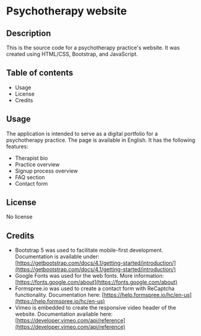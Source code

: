 # Psychotherapy website

## Description

This is the source code for a psychotherapy practice's website. It was created using HTML/CSS, Bootstrap, and JavaScript.

## Table of contents

- Usage
- License
- Credits

## Usage

The application is intended to serve as a digital portfolio for a psychotherapy practice. The page is available in English. It has the following features:
- Therapist bio
- Practice overview
- Signup process overview
- FAQ section
- Contact form

## License

No license

## Credits

- Bootstrap 5 was used to facilitate mobile-first development. Documentation is available under: [https://getbootstrap.com/docs/4.1/getting-started/introduction/](https://getbootstrap.com/docs/4.1/getting-started/introduction/)
- Google Fonts was used for the web fonts. More information: [https://fonts.google.com/about](https://fonts.google.com/about)
- Formspree.io was used to create a contact form with ReCaptcha functionality. Documentation here: [https://help.formspree.io/hc/en-us](https://help.formspree.io/hc/en-us)
- Vimeo is embedded to create the responsive video header of the website. Documentation available here: [https://developer.vimeo.com/api/reference](https://developer.vimeo.com/api/reference)